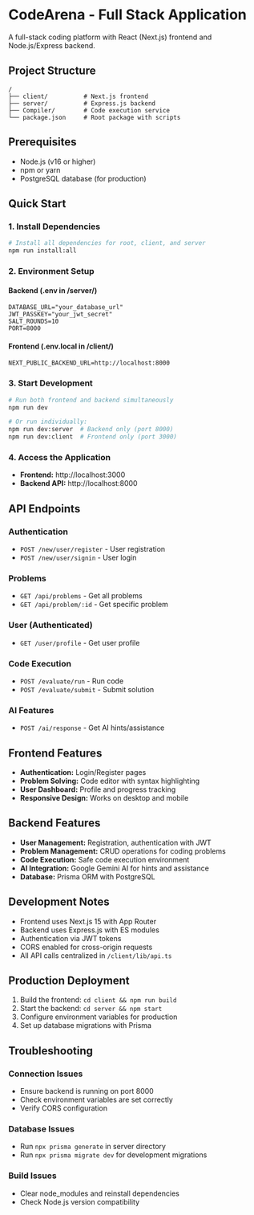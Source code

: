 # CodeArena - Full Stack Application

A full-stack coding platform with React (Next.js) frontend and Node.js/Express backend.

## Project Structure

```
/
├── client/          # Next.js frontend
├── server/          # Express.js backend
├── Compiler/        # Code execution service
└── package.json     # Root package with scripts
```

## Prerequisites

- Node.js (v16 or higher)
- npm or yarn
- PostgreSQL database (for production)

## Quick Start

### 1. Install Dependencies

```bash
# Install all dependencies for root, client, and server
npm run install:all
```

### 2. Environment Setup

#### Backend (.env in /server/)
```env
DATABASE_URL="your_database_url"
JWT_PASSKEY="your_jwt_secret"
SALT_ROUNDS=10
PORT=8000
```

#### Frontend (.env.local in /client/)
```env
NEXT_PUBLIC_BACKEND_URL=http://localhost:8000
```

### 3. Start Development

```bash
# Run both frontend and backend simultaneously
npm run dev

# Or run individually:
npm run dev:server  # Backend only (port 8000)
npm run dev:client  # Frontend only (port 3000)
```

### 4. Access the Application

- **Frontend:** http://localhost:3000
- **Backend API:** http://localhost:8000

## API Endpoints

### Authentication
- `POST /new/user/register` - User registration
- `POST /new/user/signin` - User login

### Problems
- `GET /api/problems` - Get all problems
- `GET /api/problem/:id` - Get specific problem

### User (Authenticated)
- `GET /user/profile` - Get user profile

### Code Execution
- `POST /evaluate/run` - Run code
- `POST /evaluate/submit` - Submit solution

### AI Features
- `POST /ai/response` - Get AI hints/assistance

## Frontend Features

- **Authentication:** Login/Register pages
- **Problem Solving:** Code editor with syntax highlighting
- **User Dashboard:** Profile and progress tracking
- **Responsive Design:** Works on desktop and mobile

## Backend Features

- **User Management:** Registration, authentication with JWT
- **Problem Management:** CRUD operations for coding problems
- **Code Execution:** Safe code execution environment
- **AI Integration:** Google Gemini AI for hints and assistance
- **Database:** Prisma ORM with PostgreSQL

## Development Notes

- Frontend uses Next.js 15 with App Router
- Backend uses Express.js with ES modules
- Authentication via JWT tokens
- CORS enabled for cross-origin requests
- All API calls centralized in `/client/lib/api.ts`

## Production Deployment

1. Build the frontend: `cd client && npm run build`
2. Start the backend: `cd server && npm start`
3. Configure environment variables for production
4. Set up database migrations with Prisma

## Troubleshooting

### Connection Issues
- Ensure backend is running on port 8000
- Check environment variables are set correctly
- Verify CORS configuration

### Database Issues
- Run `npx prisma generate` in server directory
- Run `npx prisma migrate dev` for development migrations

### Build Issues
- Clear node_modules and reinstall dependencies
- Check Node.js version compatibility

